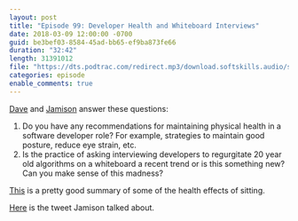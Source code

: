 ```yaml
---
layout: post
title: "Episode 99: Developer Health and Whiteboard Interviews"
date: 2018-03-09 12:00:00 -0700
guid: be3bef03-8584-45ad-bb65-ef9ba873fe66
duration: "32:42"
length: 31391012
file: "https://dts.podtrac.com/redirect.mp3/download.softskills.audio/sse-099.mp3"
categories: episode
enable_comments: true
---
```


[Dave](https://twitter.com/djsmith42) and [Jamison](https://twitter.com/jamison_dance) answer these questions:

1. Do you have any recommendations for maintaining physical health in a software developer role? For example, strategies to maintain good posture, reduce eye strain, etc.
2. Is the practice of asking interviewing developers to regurgitate 20 year old algorithms on a whiteboard a recent trend or is this something new? Can you make sense of this madness?

[This](https://www.health.harvard.edu/staying-healthy/why-sitting-may-be-hazardous-to-your-health) is a pretty good summary of some of the health effects of sitting.

[Here](https://twitter.com/threepointone/status/942872860779057153) is the tweet Jamison talked about.

